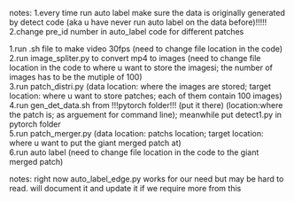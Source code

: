 notes:
1.every time run auto label make sure the data is originally generated by detect code (aka u have never run auto label on the data before)!!!!!
2.change pre_id number in auto_label code for different patches

1.run .sh file to make video 30fps   (need to change file location in the code)  
2.run image_spliter.py to convert mp4 to images (need to change file location in the code to where u want to store the imagesi; the number of images has to be the mutiple of 100)  
3.run patch_distri.py (data location: where the images are stored; target location: where u want to store patches; each of them contain 100 images)   
4.run gen_det_data.sh from !!!pytorch folder!!! (put it there) (location:where the patch is; as arguement for command line); meanwhile put detect1.py in pytorch folder  
5.run patch_merger.py (data location: patchs location; target location: where u want to put the giant merged patch at)  
6.run auto label  (need to change file location in the code to the giant merged patch)  


notes: right now auto_label_edge.py works for our need but may be hard to read. will document it and update it if we require more from this 

